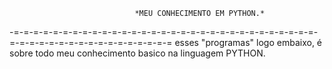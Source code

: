                                 *MEU CONHECIMENTO EM PYTHON.*
-=-=-=-=-=-=-=-=-=-=-=-=-=-=-=-=-=-=-=-=-=-=-=-=-=-=-=-=-=-=-=-=-=-=-=-=-=-=-=-=-=-=-=-=-=-=-=-=
esses "programas" logo embaixo, é sobre todo meu conhecimento basico na linguagem PYTHON.

